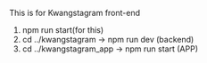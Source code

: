 This is for Kwangstagram front-end

1. npm run start(for this)
2. cd ../kwangstagram -> npm run dev (backend)
3. cd ../kwangstagram_app -> npm run start (APP)
